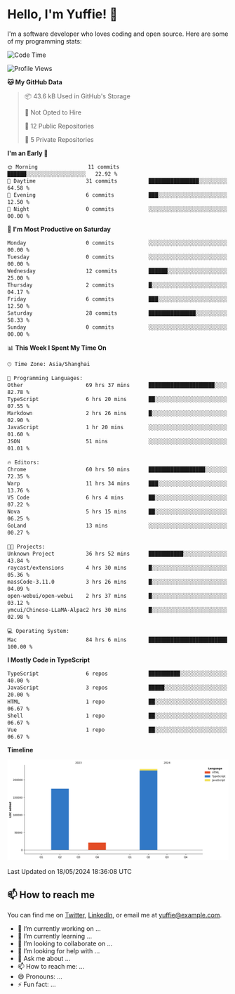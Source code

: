 
# Hello, I'm Yuffie! 👋

I'm a software developer who loves coding and open source. Here are some of my programming stats:

<!--START_SECTION:waka-->
![Code Time](http://img.shields.io/badge/Code%20Time-327%20hrs%2041%20mins-blue)

![Profile Views](http://img.shields.io/badge/Profile%20Views-1-blue)

**🐱 My GitHub Data** 

> 📦 43.6 kB Used in GitHub's Storage 
 > 
> 🚫 Not Opted to Hire
 > 
> 📜 12 Public Repositories 
 > 
> 🔑 5 Private Repositories 
 > 
**I'm an Early 🐤** 

```text
🌞 Morning                11 commits          ██████░░░░░░░░░░░░░░░░░░░   22.92 % 
🌆 Daytime                31 commits          ████████████████░░░░░░░░░   64.58 % 
🌃 Evening                6 commits           ███░░░░░░░░░░░░░░░░░░░░░░   12.50 % 
🌙 Night                  0 commits           ░░░░░░░░░░░░░░░░░░░░░░░░░   00.00 % 
```
📅 **I'm Most Productive on Saturday** 

```text
Monday                   0 commits           ░░░░░░░░░░░░░░░░░░░░░░░░░   00.00 % 
Tuesday                  0 commits           ░░░░░░░░░░░░░░░░░░░░░░░░░   00.00 % 
Wednesday                12 commits          ██████░░░░░░░░░░░░░░░░░░░   25.00 % 
Thursday                 2 commits           █░░░░░░░░░░░░░░░░░░░░░░░░   04.17 % 
Friday                   6 commits           ███░░░░░░░░░░░░░░░░░░░░░░   12.50 % 
Saturday                 28 commits          ███████████████░░░░░░░░░░   58.33 % 
Sunday                   0 commits           ░░░░░░░░░░░░░░░░░░░░░░░░░   00.00 % 
```


📊 **This Week I Spent My Time On** 

```text
🕑︎ Time Zone: Asia/Shanghai

💬 Programming Languages: 
Other                    69 hrs 37 mins      █████████████████████░░░░   82.78 % 
TypeScript               6 hrs 20 mins       ██░░░░░░░░░░░░░░░░░░░░░░░   07.55 % 
Markdown                 2 hrs 26 mins       █░░░░░░░░░░░░░░░░░░░░░░░░   02.90 % 
JavaScript               1 hr 20 mins        ░░░░░░░░░░░░░░░░░░░░░░░░░   01.60 % 
JSON                     51 mins             ░░░░░░░░░░░░░░░░░░░░░░░░░   01.01 % 

🔥 Editors: 
Chrome                   60 hrs 50 mins      ██████████████████░░░░░░░   72.35 % 
Warp                     11 hrs 34 mins      ███░░░░░░░░░░░░░░░░░░░░░░   13.76 % 
VS Code                  6 hrs 4 mins        ██░░░░░░░░░░░░░░░░░░░░░░░   07.22 % 
Nova                     5 hrs 15 mins       ██░░░░░░░░░░░░░░░░░░░░░░░   06.25 % 
GoLand                   13 mins             ░░░░░░░░░░░░░░░░░░░░░░░░░   00.27 % 

🐱‍💻 Projects: 
Unknown Project          36 hrs 52 mins      ███████████░░░░░░░░░░░░░░   43.84 % 
raycast/extensions       4 hrs 30 mins       █░░░░░░░░░░░░░░░░░░░░░░░░   05.36 % 
massCode-3.11.0          3 hrs 26 mins       █░░░░░░░░░░░░░░░░░░░░░░░░   04.09 % 
open-webui/open-webui    2 hrs 37 mins       █░░░░░░░░░░░░░░░░░░░░░░░░   03.12 % 
ymcui/Chinese-LLaMA-Alpac2 hrs 30 mins       █░░░░░░░░░░░░░░░░░░░░░░░░   02.98 % 

💻 Operating System: 
Mac                      84 hrs 6 mins       █████████████████████████   100.00 % 
```

**I Mostly Code in TypeScript** 

```text
TypeScript               6 repos             ██████████░░░░░░░░░░░░░░░   40.00 % 
JavaScript               3 repos             █████░░░░░░░░░░░░░░░░░░░░   20.00 % 
HTML                     1 repo              ██░░░░░░░░░░░░░░░░░░░░░░░   06.67 % 
Shell                    1 repo              ██░░░░░░░░░░░░░░░░░░░░░░░   06.67 % 
Vue                      1 repo              ██░░░░░░░░░░░░░░░░░░░░░░░   06.67 % 
```



**Timeline**

![Lines of Code chart](https://raw.githubusercontent.com/macoswk/macoswk/main/assets/bar_graph.png)


 Last Updated on 18/05/2024 18:36:08 UTC
<!--END_SECTION:waka-->

## 📫 How to reach me

You can find me on [Twitter](https://twitter.com/Yuffie), [LinkedIn](https://www.linkedin.com/in/Yuffie/), or email me at yuffie@example.com.

- 🔭 I’m currently working on ...
- 🌱 I’m currently learning ...
- 👯 I’m looking to collaborate on ...
- 🤔 I’m looking for help with ...
- 💬 Ask me about ...
- 📫 How to reach me: ...
- 😄 Pronouns: ...
- ⚡ Fun fact: ...
